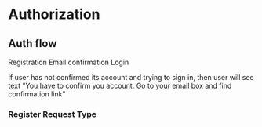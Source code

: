 # Authorization

## Auth flow
<procedure>
<step>Registration</step>
<step>Email confirmation</step>
<step>Login</step>
</procedure>

If user has not confirmed its account and trying to sign in,
then user will see text 
"You have to confirm you account. Go to your email box and find confirmation link"

### Register Request Type
<tabs>
  <tab title="TypeScript">
    <code-block lang="typescript" src="../codeSnippets/register-request.type.ts" />
  </tab>

  <tab title="Python">
    <code-block lang="python" src="../codeSnippets/register-request.py" />
  </tab>
</tabs>
